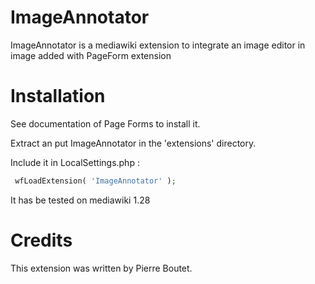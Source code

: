 # ImageAnnotator

ImageAnnotator is a mediawiki extension to integrate an image editor in image added with PageForm extension

# Installation

See documentation of Page Forms to install it.

Extract an put ImageAnnotator  in the 'extensions' directory.

Include it in LocalSettings.php :
```php
 wfLoadExtension( 'ImageAnnotator' );
 ```

It has be tested on mediawiki 1.28


# Credits

This extension was written by Pierre Boutet.
